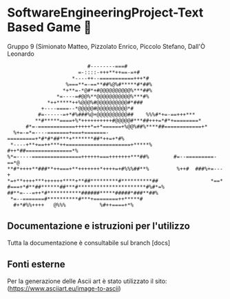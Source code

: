 # SoftwareEngineeringProject-Text Based Game :european_castle:

Gruppo 9 (Simionato Matteo, Pizzolato Enrico, Piccolo Stefano, Dall'Ò Leonardo
                                                                                                    
                                                           
                              #--------===#                                  
                           =-::::-+++**++==-=+#                              
                         *----++--===========+++*#                           
                       %===**=-==**##%@%#*****#*##%                          
                      *+**=-*@#*+#@@@@@@@@@@%***##%                          
                    *=----=#@@%**@@@@@@@@@@@%***#%                           
                 *++*****++%@@@%#@@@@@@@@@@#*###                             
               +----====--*@@@@@#@@@@@@@@@@*#                                
              #=------=+*#%###%@+@@@@@@@@@@##    %%%#*+=-==+++***            
             **#*****====+%*++++++++++#@@@@@#***##+++=*#*+========*          
          #*=-============+++++*=+*======+%@@%##%****##============+*        
      %+=-=*=----=======+===+=======-=========+*#*#*##***+*******##*++=+*#%  
     *----+**+==++***++=====================+*****%  #++*##===============*% 
    %*=-----================++++++===+++++++***##%        #=--=========-==*@ 
    **#*++++**###**++===+**+++++++*++++=+#%%%##**%         %++#  ###%+=---+  
    *=+**++++***++++++****+**##*********#**********##                 *==*  
    #===+*#**##******##***#**********************#%#*=%                         
    ##**=---=++*#***********######*****#####*###**##%                          
     *=--=======#**********#***+========++*****#                              
      #+*#%%++++   @%%%           %#++====+*%                                 
                                                                                                   
                                                                                
                                                                      

## Documentazione e istruzioni per l'utilizzo
Tutta la documentazione è consultabile sul branch [docs]

## Fonti esterne
Per la generazione delle Ascii art è stato utilizzato il sito: (https://www.asciiart.eu/image-to-ascii)
